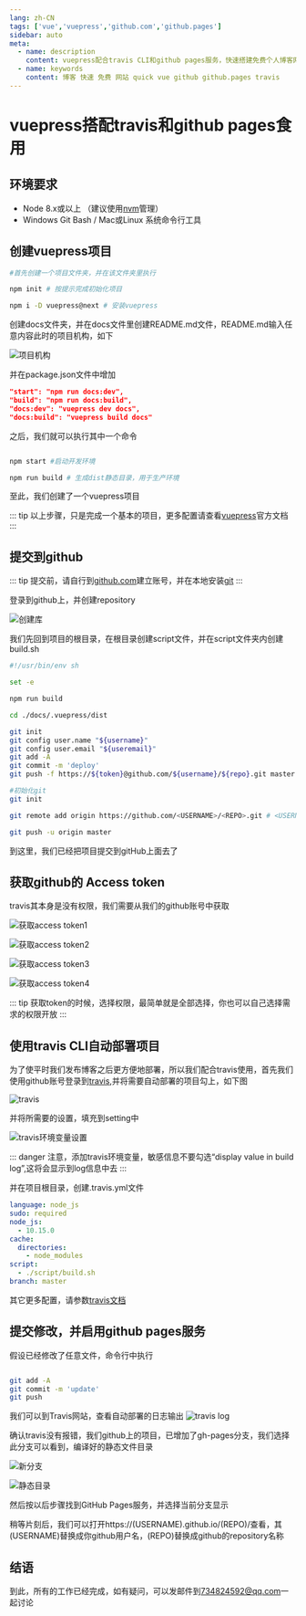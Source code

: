 ```yaml
---
lang: zh-CN
tags: ['vue','vuepress','github.com','github.pages']
sidebar: auto
meta:
  - name: description
    content: vuepress配合travis CLI和github pages服务，快速搭建免费个人博客网站
  - name: keywords
    content: 博客 快速 免费 网站 quick vue github github.pages travis
---
```


# vuepress搭配travis和github pages食用
<tagLink />

## 环境要求

- Node 8.x或以上 （建议使用[nvm](https://github.com/creationix/nvm)管理）
- Windows Git Bash / Mac或Linux 系统命令行工具


## 创建vuepress项目

``` bash
#首先创建一个项目文件夹，并在该文件夹里执行

npm init # 按提示完成初始化项目

npm i -D vuepress@next # 安装vuepress

```
创建docs文件夹，并在docs文件里创建README.md文件，README.md输入任意内容此时的项目机构，如下

![项目机构](./github.pages/init-dir.png)

并在package.json文件中增加

``` json
"start": "npm run docs:dev",
"build": "npm run docs:build",
"docs:dev": "vuepress dev docs",
"docs:build": "vuepress build docs"
```

之后，我们就可以执行其中一个命令
``` bash

npm start #启动开发环境

npm run build # 生成dist静态目录，用于生产环境

```

至此，我们创建了一个vuepress项目

::: tip
以上步骤，只是完成一个基本的项目，更多配置请查看[vuepress](https://vuepress.vuejs.org)官方文档
:::

## 提交到github

::: tip
提交前，请自行到[github.com](https://github.com)建立账号，并在本地安装[git](https://git-scm.com/)
:::

登录到github上，并创建repository

![创建库](./github.pages/create-repo.png)


我们先回到项目的根目录，在根目录创建script文件，并在script文件夹内创建build.sh
``` bash
#!/usr/bin/env sh

set -e

npm run build

cd ./docs/.vuepress/dist

git init
git config user.name "${username}"
git config user.email "${useremail}"
git add -A
git commit -m 'deploy'
git push -f https://${token}@github.com/${username}/${repo}.git master:gh-pages

```


``` bash
#初始化git
git init

git remote add origin https://github.com/<USERNAME>/<REPO>.git # <USERNAME>替换成你github的账号名，<REPO>替换成你刚刚创建的repository名称 

git push -u origin master

```

到这里，我们已经把项目提交到gitHub上面去了


## 获取github的 Access token

travis其本身是没有权限，我们需要从我们的github账号中获取

![获取access token1](./github.pages/gs-1.png)


![获取access token2](./github.pages/gs-2.png)


![获取access token3](./github.pages/gs-3.png)


![获取access token4](./github.pages/gs-4.png)

::: tip
获取token的时候，选择权限，最简单就是全部选择，你也可以自己选择需求的权限开放
:::

## 使用travis CLI自动部署项目

为了使平时我们发布博客之后更方便地部署，所以我们配合travis使用，首先我们使用github账号登录到[travis](https://travis-ci.org),并将需要自动部署的项目勾上，如下图

![travis](./github.pages/travis.png)

并将所需要的设置，填充到setting中

![travis环境变量设置](./github.pages/travis-setting.png)

::: danger
注意，添加travis环境变量，敏感信息不要勾选“display value in build log”,这将会显示到log信息中去
:::


并在项目根目录，创建.travis.yml文件

``` yaml
language: node_js
sudo: required
node_js:
  - 10.15.0
cache:
  directories:
    - node_modules
script:
  - ./script/build.sh    
branch: master
```

其它更多配置，请参数[travis文档](https://docs.travis-ci.com/)

## 提交修改，并启用github pages服务

假设已经修改了任意文件，命令行中执行

``` bash

git add -A
git commit -m 'update'
git push

```

我们可以到Travis网站，查看自动部署的日志输出
![travis log](./github.pages/travis-log.png)

确认travis没有报错，我们github上的项目，已增加了gh-pages分支，我们选择此分支可以看到，编译好的静态文件目录

![新分支](./github.pages/gh-pages.png)

![静态目录](./github.pages/dist.png)

然后按以后步骤找到GitHub Pages服务，并选择当前分支显示


稍等片刻后，我们可以打开https://(USERNAME).github.io/(REPO)/查看，其(USERNAME)替换成你github用户名，(REPO)替换成github的repository名称


## 结语
到此，所有的工作已经完成，如有疑问，可以发邮件到[734824592@qq.com](#)一起讨论
